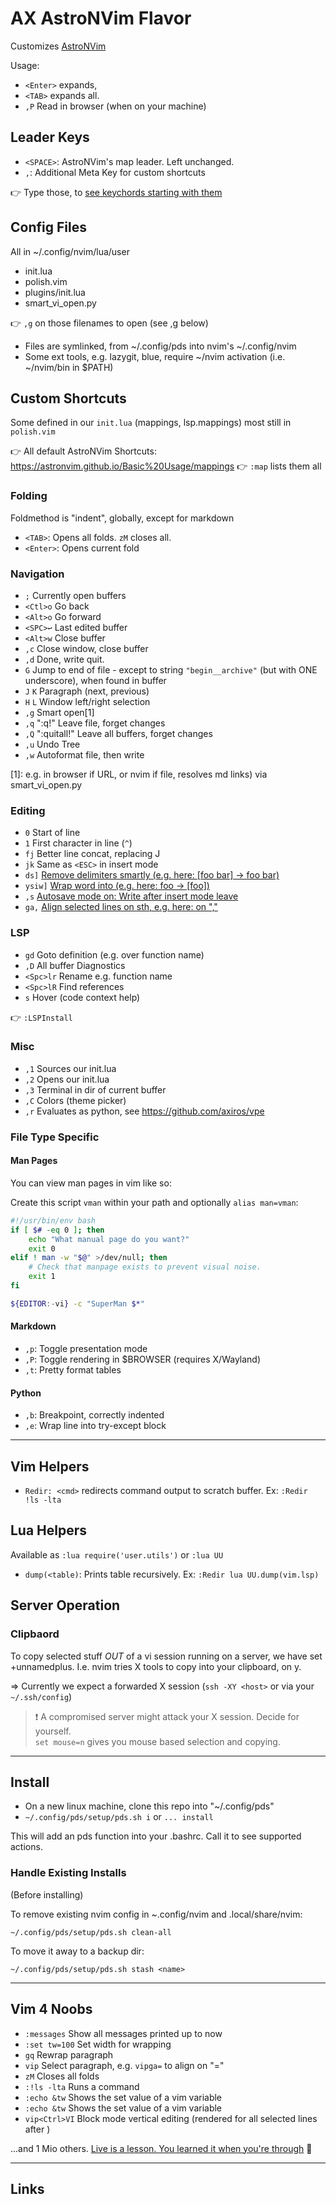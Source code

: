 # AX AstroNVim Flavor


Customizes [AstroNVim](https://github.com/AstroNvim/AstroNvim)

Usage:

- `<Enter>` expands,
- `<TAB>` expands all.
- `,P` Read in browser (when on your machine)

## Leader Keys

- `<SPACE>`: AstroNVim's map leader. Left unchanged.
- `,`: Additional Meta Key for custom shortcuts

👉 Type those, to [see keychords starting with them][whichkey]

## Config Files

All in ~/.config/nvim/lua/user

- init.lua
- polish.vim
- plugins/init.lua
- smart_vi_open.py

👉 `,g` on those filenames to open (see ,g below)

- Files are symlinked, from ~/.config/pds into nvim's ~/.config/nvim
- Some ext tools, e.g. lazygit, blue, require ~/nvim activation (i.e. ~/nvim/bin in $PATH)

## Custom Shortcuts

Some defined in our `init.lua` (mappings, lsp.mappings) most still in `polish.vim`

👉 All default AstroNVim Shortcuts: https://astronvim.github.io/Basic%20Usage/mappings 👉 `:map`
lists them all



### Folding

Foldmethod is "indent", globally, except for markdown

- `<TAB>`: Opens all folds. `zM` closes all.
- `<Enter>`: Opens current fold
 
### Navigation

- `;`       Currently open buffers
- `<Ctl>o`  Go back 
- `<Alt>o`  Go forward
- `<SPC>↩️`  Last edited buffer
- `<Alt>w`  Close buffer
- `,c`      Close window, close buffer
- `,d`      Done, write quit.
- `G`       Jump to end of file - except to string `"begin__archive"` (but with ONE underscore), when found in buffer
- `J` `K`   Paragraph (next, previous)
- `H` `L`   Window left/right selection
- `,g`      Smart open[1]
- `,q`      ":q!" Leave file, forget changes
- `,Q`      ":quitall!" Leave all buffers, forget changes
- `,u`      Undo Tree
- `,w`      Autoformat file, then write

[1]: e.g. in browser if URL, or nvim if file, resolves md links) via smart_vi_open.py

### Editing

- `0`       Start of line
- `1`       First character in line (`^`)
- `fj`      Better line concat, replacing J
- `jk`      Same as `<ESC>` in insert mode
- `ds]`     [Remove delimiters smartly (e.g. here: [foo bar] -> foo bar)][vim-surround] 
- `ysiw]`   [Wrap word into (e.g. here: foo -> [foo])][vim-surround]
- `,s`      [Autosave mode on: Write after insert mode leave][autosave]
- `ga,`     [Align selected lines on sth, e.g. here: on ","][tabularize]


### LSP

- `gd`      Goto definition (e.g. over function name)
- `,D`      All buffer Diagnostics
- `<Spc>lr` Rename e.g. function name
- `<Spc>lR` Find references
- `s`       Hover (code context help)

👉 `:LSPInstall`

### Misc

- `,1`      Sources our init.lua
- `,2`      Opens our init.lua
- `,3`      Terminal in dir of current buffer
- `,C`      Colors (theme picker)
- `,r`      Evaluates as python, see https://github.com/axiros/vpe

### File Type Specific

#### Man Pages

You can view man pages in vim like so:

Create this script `vman` within your path and optionally `alias man=vman`:

```bash
#!/usr/bin/env bash
if [ $# -eq 0 ]; then
	echo "What manual page do you want?"
	exit 0
elif ! man -w "$@" >/dev/null; then
	# Check that manpage exists to prevent visual noise.
	exit 1
fi

${EDITOR:-vi} -c "SuperMan $*"
```

#### Markdown

- `,p`: Toggle presentation mode
- `,P`: Toggle rendering in $BROWSER (requires X/Wayland)
- `,t`: Pretty format tables

#### Python

- `,b`: Breakpoint, correctly indented
- `,e`: Wrap line into try-except block 


---

## Vim Helpers

- `Redir: <cmd>` redirects command output to scratch buffer. Ex: `:Redir !ls -lta`

## Lua Helpers

Available as `:lua require('user.utils')` or `:lua UU`

- `dump(<table)`: Prints table recursively. Ex: `:Redir lua UU.dump(vim.lsp)`



## Server Operation

### Clipbaord

To copy selected stuff *OUT* of a vi session running on a server, we have set +unnamedplus. I.e.
nvim tries X tools to copy into your clipboard, on y.

=> Currently we expect a forwarded X session (`ssh -XY <host>` or via your `~/.ssh/config`)

> ❗ A compromised server might attack your X session. Decide for yourself.  
> `set mouse=n` gives you mouse based selection and copying.

---

## Install

- On a new linux machine, clone this repo into "~/.config/pds"
- `~/.config/pds/setup/pds.sh i` or `... install`

This will add an pds function into your .bashrc. Call it to see supported actions.

### Handle Existing Installs

(Before installing)

To remove existing nvim config in ~.config/nvim and .local/share/nvim:

`~/.config/pds/setup/pds.sh clean-all` 

To move it away to a backup dir:

`~/.config/pds/setup/pds.sh stash <name>`

---

## Vim 4 Noobs

- `:messages`    Show all messages printed up to now
- `:set tw=100`  Set width for wrapping
- `gq`           Rewrap paragraph
- `vip`          Select paragraph, e.g. `vipga=` to align on "="
- `zM`           Closes all folds
- `:!ls -lta`    Runs a command
- `:echo &tw`    Shows the set value of a vim variable 
- `:echo &tw`    Shows the set value of a vim variable 
- `vip<Ctrl>VI`  Block mode vertical editing (rendered for all selected lines after <ESC>)

...and 1 Mio others. [Live is a lesson. You learned it when you're through][lp] 🥲

----

## Links

[vim-surround]: https://github.com/tpope/vim-surround
[autosave]: https://github.com/Pocco81/auto-save.nvim
[whichkey]: https://github.com/folke/which-key.nvim
[tabularize]: https://github.com/godlygeek/tabular
[lp]: https://www.youtube.com/watch?v=HtPL2YhK6h0&t=165s

